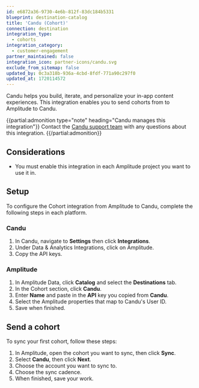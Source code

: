 ```yaml
---
id: e6872a36-9730-4e6b-812f-83dc184b5331
blueprint: destination-catalog
title: 'Candu (Cohort)'
connection: destination
integration_type:
  - cohorts
integration_category:
  - customer-engagement
partner_maintained: false
integration_icon: partner-icons/candu.svg
exclude_from_sitemap: false
updated_by: 0c3a318b-936a-4cbd-8fdf-771a90c297f0
updated_at: 1720114572
---
```

Candu helps you build, iterate, and personalize your in-app content experiences. This integration enables you to send cohorts from to Amplitude to Candu.

{{partial:admonition type="note" heading="Candu manages this integration"}}
Contact the [Candu support team](https://docs.candu.ai/en/) with any questions about this integration.
{{/partial:admonition}}

## Considerations

- You must enable this integration in each Amplitude project you want to use it in.

## Setup

To configure the Cohort integration from Amplitude to Candu, complete the following steps in each platform.

### Candu 

1. In Candu, navigate to **Settings** then click **Integrations**.
2. Under Data & Analytics Integrations, click on Amplitude.
3. Copy the API keys.

### Amplitude

1. In Amplitude Data, click **Catalog** and select the **Destinations** tab.
2. In the Cohort section, click **Candu**.
3. Enter **Name** and paste in the **API** key you copied from **Candu**.
4. Select the Amplitude properties that map to Candu's User ID.
5. Save when finished.

## Send a cohort

To sync your first cohort, follow these steps:

1. In Amplitude, open the cohort you want to sync, then click **Sync**.
2. Select **Candu**, then click **Next**.
3. Choose the account you want to sync to.
4. Choose the sync cadence.
5. When finished, save your work.
